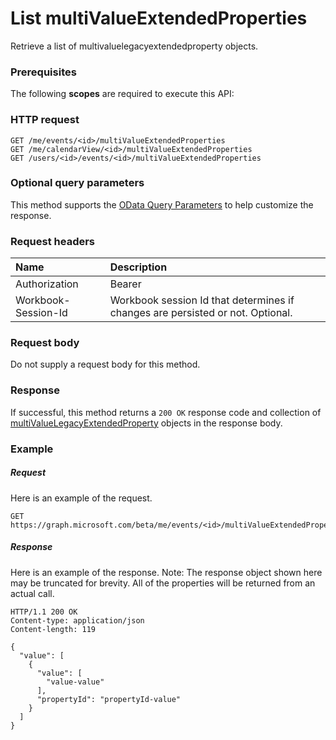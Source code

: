 # List multiValueExtendedProperties

Retrieve a list of multivaluelegacyextendedproperty objects.
### Prerequisites
The following **scopes** are required to execute this API: 
### HTTP request
<!-- { "blockType": "ignored" } -->
```http
GET /me/events/<id>/multiValueExtendedProperties
GET /me/calendarView/<id>/multiValueExtendedProperties
GET /users/<id>/events/<id>/multiValueExtendedProperties
```
### Optional query parameters
This method supports the [OData Query Parameters](http://graph.microsoft.io/docs/overview/query_parameters) to help customize the response.

### Request headers
| Name      |Description|
|:----------|:----------|
| Authorization  | Bearer <code>|
| Workbook-Session-Id  | Workbook session Id that determines if changes are persisted or not. Optional.|

### Request body
Do not supply a request body for this method.
### Response
If successful, this method returns a `200 OK` response code and collection of [multiValueLegacyExtendedProperty](../resources/multivaluelegacyextendedproperty.md) objects in the response body.
### Example
##### Request
Here is an example of the request.
<!-- {
  "blockType": "request",
  "name": "get_multivalueextendedproperties"
}-->
```http
GET https://graph.microsoft.com/beta/me/events/<id>/multiValueExtendedProperties
```
##### Response
Here is an example of the response. Note: The response object shown here may be truncated for brevity. All of the properties will be returned from an actual call.
<!-- {
  "blockType": "response",
  "truncated": true,
  "@odata.type": "microsoft.graph.multivaluelegacyextendedproperty",
  "isCollection": true
} -->
```http
HTTP/1.1 200 OK
Content-type: application/json
Content-length: 119

{
  "value": [
    {
      "value": [
        "value-value"
      ],
      "propertyId": "propertyId-value"
    }
  ]
}
```

<!-- uuid: 8fcb5dbc-d5aa-4681-8e31-b001d5168d79
2015-10-25 14:57:30 UTC -->
<!-- {
  "type": "#page.annotation",
  "description": "List multiValueExtendedProperties",
  "keywords": "",
  "section": "documentation",
  "tocPath": ""
}-->